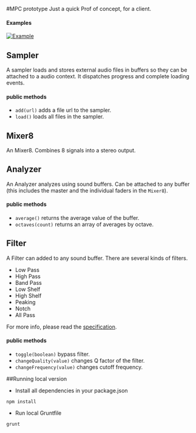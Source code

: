 #MPC prototype
Just a quick Prof of concept, for a client.

#### Examples
[![Example](http://andrevenancio.github.com/MPC/deploy/preview.png)](http://andrevenancio.github.com/MPC/deploy/)

## Sampler
A sampler loads and stores external audio files in buffers so they can be attached to a audio context. It dispatches progress and complete loading events.

#### public methods
* `add(url)` adds a file url to the sampler.
* `load()` loads all files in the sampler.


## Mixer8
An Mixer8. Combines 8 signals into a stereo output.


## Analyzer
An Analyzer analyzes using sound buffers. Can be attached to any buffer (this includes the master and the individual faders in the `Mixer8`).

#### public methods
* `average()` returns the average value of the buffer.
* `octaves(count)` returns an array of averages by octave.

## Filter
A Filter can added to any sound buffer. There are several kinds of filters.
* Low Pass
* High Pass
* Band Pass
* Low Shelf
* High Shelf
* Peaking
* Notch
* All Pass

For more info, please read the [specification](http://www.w3.org/TR/webaudio/#BiquadFilterNode-section).

#### public methods
* `toggle(boolean)` bypass filter.
* `changeQuality(value)` changes Q factor of the filter.
* `changeFrequency(value)` changes cutoff frequency.

##Running local version
* Install all dependencies in your package.json
```shell
npm install 
```
* Run local Gruntfile
```shell
grunt
```